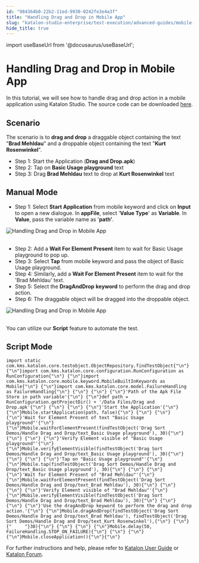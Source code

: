 ```yaml
---
id: "984364b0-22b2-11ed-9930-0242fe3e4a3f"
title: "Handling Drag and Drop in Mobile App"
slug: "katalon-studio-enterprise/test-execution/advanced-guides/mobile-testing/handling-drag-and-drop-in-mobile-app"
hide_title: true
---
```

import useBaseUrl from '@docusaurus/useBaseUrl';

    

# <a id="id" class="anchor_top_offset"/><a id="ariaid-title1" class="anchor_top_offset"/>Handling Drag and Drop in Mobile App

    
      
<p xmlns="http://www.w3.org/1999/xhtml" className="p">In this tutorial, we will see how to handle drag and drop action   in a mobile application using Katalon Studio. The source code can   be downloaded <a className="xref j-external-link" href="https://github.com/katalon-studio/katalon-mobile-automation/blob/master/Data%20Files/Drag%20and%20Drop.apk" target="_blank">here</a>.</p> 
    
  
    

## <a id="id_1" class="anchor_top_offset"/>Scenario

    
      
<p xmlns="http://www.w3.org/1999/xhtml" className="p">The scenario is to <strong className="ph b">drag and drop</strong> a draggable   object containing the text "<strong className="ph b">Brad Mehldau</strong>" and a   droppable object containing the text "<strong className="ph b">Kurt     Rosenwinkel</strong>".</p> 
      
<ul xmlns="http://www.w3.org/1999/xhtml" className="ul">   <li className="li">Step 1: Start the Application (<strong className="ph b">Drag and       Drop.apk</strong>)</li>   <li className="li">Step 2: Tap on <strong className="ph b">Basic Usage playground</strong>     text</li>   <li className="li">Step 3: Drag <strong className="ph b">Brad Mehldau</strong> text to drop at     <strong className="ph b">Kurt Rosenwinkel</strong> text</li> </ul> 
    
  

## <a id="id_2" class="anchor_top_offset"/>Manual Mode

<ul xmlns="http://www.w3.org/1999/xhtml" className="ul"><li className="li">Step 1: Select <strong className="ph b">Start       Application</strong> from mobile keyword and click on     <strong className="ph b">Input</strong> to open a new dialogue. In     <strong className="ph b">appFile</strong>, select '<strong className="ph b">Value Type</strong>' as     <strong className="ph b">Variable</strong>. In <strong className="ph b">Value</strong>, pass the     variable name as '<strong className="ph b">path'</strong>.</li></ul> 
<p xmlns="http://www.w3.org/1999/xhtml" className="p">   <img className="image" src={useBaseUrl("https://github.com/katalon-studio/docs-images/raw/master/katalon-studio/tutorials/handle_drag_drop_mobile_app/Handling-Drag-and-Drop-in-Mobile-App.png")} alt="Handling Drag and Drop in Mobile App" /><br /><br /> </p> 
<ul xmlns="http://www.w3.org/1999/xhtml" className="ul"><li className="li">Step 2: Add a <strong className="ph b">Wait For Element Present</strong> item to     wait for Basic Usage playground to pop up.</li><li className="li">Step 3: Select <strong className="ph b">Tap</strong> from mobile keyword and     pass the object of Basic Usage playground.</li><li className="li">Step 4: Similarly, add a <strong className="ph b">Wait For Element       Present</strong> item to wait for the 'Brad Mehldau' text.</li><li className="li">Step 5: Select the <strong className="ph b">DragAndDrop</strong>     <strong className="ph b">keyword</strong> to perform the drag and drop action.</li><li className="li">Step 6: The draggable object will be dragged into the droppable     object.</li></ul> 
<p xmlns="http://www.w3.org/1999/xhtml" className="p">   <img className="image" src={useBaseUrl("https://github.com/katalon-studio/docs-images/raw/master/katalon-studio/tutorials/handle_drag_drop_mobile_app/Handling-Drag-and-Drop-in-Mobile-App-6.png")} alt="Handling Drag and Drop in Mobile App" /><br /><br /> </p> 
<p xmlns="http://www.w3.org/1999/xhtml" className="p">You can utilize our <strong className="ph b">Script</strong> feature to automate   the test.</p> 

## <a id="id_3" class="anchor_top_offset"/>Script Mode

<pre xmlns="http://www.w3.org/1999/xhtml" className="pre codeblock"><code>import static com.kms.katalon.core.testobject.ObjectRepository.findTestObject{"\n"} {"\n"}import com.kms.katalon.core.configuration.RunConfiguration as RunConfiguration{"\n"} {"\n"}import com.kms.katalon.core.mobile.keyword.MobileBuiltInKeywords as Mobile{"\n"} {"\n"}import com.kms.katalon.core.model.FailureHandling as FailureHandling{"\n"} {"\n"} {"\n"} {"\n"}'Path of the Apk File Store in path variable'{"\n"} {"\n"}def path = RunConfiguration.getProjectDir() + '/Data Files/Drag and Drop.apk'{"\n"} {"\n"} {"\n"} {"\n"}'Start the Application'{"\n"} {"\n"}Mobile.startApplication(path, false){"\n"} {"\n"} {"\n"} {"\n"}'Wait for Element Present of text "Basic Usage playground"'{"\n"} {"\n"}Mobile.waitForElementPresent(findTestObject('Drag Sort Demos/Handle Drag and Drop/text_Basic Usage playground'), 30){"\n"} {"\n"} {"\n"} {"\n"}'Verify Element visible of "Basic Usage playground"'{"\n"} {"\n"}Mobile.verifyElementVisible(findTestObject('Drag Sort Demos/Handle Drag and Drop/text_Basic Usage playground'), 30){"\n"} {"\n"} {"\n"} {"\n"}'Tap on "Basic Usage playground"'{"\n"} {"\n"}Mobile.tap(findTestObject('Drag Sort Demos/Handle Drag and Drop/text_Basic Usage playground'), 30){"\n"} {"\n"} {"\n"} {"\n"}'Wait for Element Present of "Brad Mehldau"'{"\n"} {"\n"}Mobile.waitForElementPresent(findTestObject('Drag Sort Demos/Handle Drag and Drop/text_Brad Mehldau'), 30){"\n"} {"\n"} {"\n"} {"\n"}'Verify Element visible of "Brad Mehldau"'{"\n"} {"\n"}Mobile.verifyElementVisible(findTestObject('Drag Sort Demos/Handle Drag and Drop/text_Brad Mehldau'), 30){"\n"} {"\n"} {"\n"} {"\n"}'Use the dragAndDrop keyword to perform the drag and drop action.'{"\n"} {"\n"}Mobile.dragAndDrop(findTestObject('Drag Sort Demos/Handle Drag and Drop/text_Brad Mehldau'), findTestObject('Drag Sort Demos/Handle Drag and Drop/text_Kurt Rosenwinkel'),{"\n"} {"\n"}{"     "}30){"\n"} {"\n"} {"\n"} {"\n"}Mobile.delay(50, FailureHandling.STOP_ON_FAILURE){"\n"} {"\n"} {"\n"} {"\n"}Mobile.closeApplication(){"\n"}{"\n"}</code></pre> 
<p xmlns="http://www.w3.org/1999/xhtml" className="p">For further instructions and help, please refer to <a className="xref" href="/docs/katalon-studio-enterprise/welcome-to-katalon-studio">Katalon User Guide</a> or <a className="xref j-external-link" href="https://forum.katalon.com/" target="_blank">Katalon Forum</a>.</p> 
